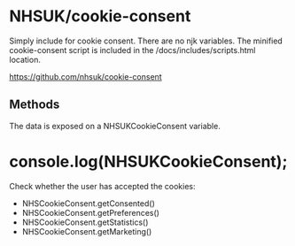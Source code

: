 # NHSUK/cookie-consent

Simply include for cookie consent. There are no njk variables. The minified cookie-consent script is included in the /docs/includes/scripts.html location.

https://github.com/nhsuk/cookie-consent


## Methods

The data is exposed on a NHSUKCookieConsent variable.

# console.log(NHSUKCookieConsent);

Check whether the user has accepted the cookies:

- NHSCookieConsent.getConsented()
- NHSCookieConsent.getPreferences()
- NHSCookieConsent.getStatistics()
- NHSCookieConsent.getMarketing()

